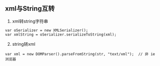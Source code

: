 ## xml与String互转
1. xml转string字符串
```
var oSerializer = new XMLSerializer();
var xmlString = oSerializer.serializeToString(xml);
```

2. string转xml
```
var xml = new DOMParser().parseFromString(str, "text/xml");  // 非 ie 浏览器
```

